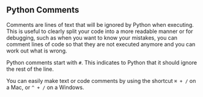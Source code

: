 ## Python Comments
Comments are lines of text that will be ignored by Python when executing. This is useful to clearly split your code into a more readable manner or for debugging, such as when you want to know your mistakes, you can comment lines of code so that they are not executed anymore and you can work out what is wrong.

Python comments start with `#`. This indicates to Python that it should ignore the rest of the line. 

You can easily make text or code comments by using the shortcut `⌘ + /` on a Mac, or `^ + /` on a Windows.
